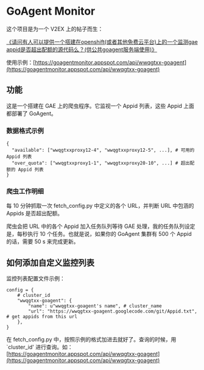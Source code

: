 # GoAgent Monitor

这个项目是为一个 V2EX 上的帖子而生：

[《请问有人可以提供一个搭建在openshift(或者其他免费云平台)上的一个监测gae appid是否超出配额的源代码么？(供公共goagent服务端使用)》](http://www.v2ex.com/t/68495)

使用示例：[https://goagentmonitor.appspot.com/api/wwqgtxx-goagent](https://goagentmonitor.appspot.com/api/wwqgtxx-goagent)

## 功能

这是一个搭建在 GAE 上的爬虫程序。它监视一个 Appid 列表，这些 Appid 上面都部署了 GoAgent。

### 数据格式示例

    {
      "available": ["wwqgtxxproxy12-4", "wwqgtxxproxy12-5", ...], # 可用的 Appid 列表
      "over_quota": ["wwqgtxxproxy1-1", "wwqgtxxproxy20-10", ...] # 超出配额的 Appid 列表
    }

### 爬虫工作明细

每 10 分钟抓取一次 fetch_config.py 中定义的各个 URL，并判断 URL 中包涵的 Appids 是否超出配额。

爬虫会把 URL 中的各个 Appid 加入任务队列等待 GAE 处理，我的任务队列设定是，每秒执行 10 个任务。也就是说，如果你的 GoAgent 集群有 500 个 Appid 的话，需要 50 s 来完成更新。

## 如何添加自定义监控列表

监控列表配置文件示例：

    config = {
        # cluster_id
        "wwqgtxx-goagent": {
            "name": u"wwqgtxx-goagent's name", # cluster_name
            "url": "https://wwqgtxx-goagent.googlecode.com/git/Appid.txt", # get appids from this url
        },
    }

在 fetch\_config.py 中，按照示例的格式加进去就好了。查询的时候，用 `cluster_id' 进行查询。如： [https://goagentmonitor.appspot.com/api/wwqgtxx-goagent](https://goagentmonitor.appspot.com/api/wwqgtxx-goagent)

